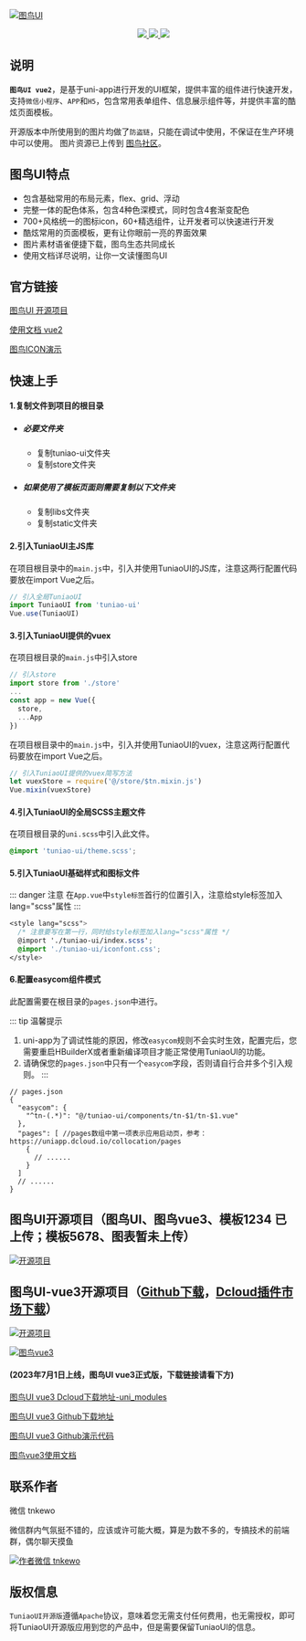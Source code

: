 [![图鸟UI](https://resource.tuniaokj.com/images/uniapp_market/8.jpg "图鸟UI")](https://resource.tuniaokj.com/images/uniapp_market/8.jpg "图鸟UI")

<p align="center">
    <a href="https://gitee.com/TSpecific/tuniao-ui/stargazers" target="_blank">
    	<img src="https://svg.hamm.cn/gitee.svg?type=star&user=TSpecific&project=tuniao-ui"/>
    </a>
    <a href="https://gitee.com/TSpecific/tuniao-ui/members" target="_blank">
    	<img src="https://svg.hamm.cn/gitee.svg?type=fork&user=TSpecific&project=tuniao-ui"/>
    </a>
    <img src="https://svg.hamm.cn/badge.svg?key=Platform&value=uni-app"/>
</p>


## **说明**

**`图鸟UI vue2`**，是基于uni-app进行开发的UI框架，提供丰富的组件进行快速开发，支持`微信小程序`、`APP`和`H5`，包含常用表单组件、信息展示组件等，并提供丰富的酷炫页面模板。

开源版本中所使用到的图片均做了`防盗链`，只能在调试中使用，不保证在生产环境中可以使用。
图片资源已上传到 [图鸟社区](https://www.yuque.com/tuniao/)。

## 图鸟UI特点

-   包含基础常用的布局元素，flex、grid、浮动
-   完整一体的配色体系，包含4种色深模式，同时包含4套渐变配色
-   700+风格统一的图标icon，60+精选组件，让开发者可以快速进行开发
-   酷炫常用的页面模板，更有让你眼前一亮的界面效果
-   图片素材语雀便捷下载，图鸟生态共同成长
-   使用文档详尽说明，让你一文读懂图鸟UI

## 官方链接

[图鸟UI 开源项目](https://ext.dcloud.net.cn/publisher?id=356088)

[使用文档 vue2](https://vue2.tuniaokj.com/)

[图鸟ICON演示](https://tnicon.tuniaokj.com/)

## 快速上手

#### 1.复制文件到项目的根目录

 - ##### 必要文件夹

   - 复制tuniao-ui文件夹
   - 复制store文件夹

- ##### 如果使用了模板页面则需要复制以下文件夹

  - 复制libs文件夹
  - 复制static文件夹



#### 2.引入TuniaoUI主JS库

在项目根目录中的`main.js`中，引入并使用TuniaoUI的JS库，注意这两行配置代码要放在import Vue之后。

```javascript
// 引入全局TuniaoUI
import TuniaoUI from 'tuniao-ui'
Vue.use(TuniaoUI)
```



#### 3.引入TuniaoUI提供的vuex

在项目根目录的`main.js`中引入store

```js
// 引入store
import store from './store'
...
const app = new Vue({
  store,
  ...App
})
```

在项目根目录中的`main.js`中，引入并使用TuniaoUI的vuex，注意这两行配置代码要放在import Vue之后。

```js
// 引入TuniaoUI提供的vuex简写方法
let vuexStore = require('@/store/$tn.mixin.js')
Vue.mixin(vuexStore)
```



#### 4.引入TuniaoUI的全局SCSS主题文件

在项目根目录的`uni.scss`中引入此文件。

```scss
@import 'tuniao-ui/theme.scss';
```



#### 5.引入TuniaoUI基础样式和图标文件

::: danger 注意
在`App.vue`中`style标签`首行的位置引入，注意给style标签加入lang="scss"属性
::: 

```scss
<style lang="scss">
  /* 注意要写在第一行，同时给style标签加入lang="scss"属性 */
  @import './tuniao-ui/index.scss';
  @import './tuniao-ui/iconfont.css';
</style>
```



#### 6.配置easycom组件模式

此配置需要在根目录的`pages.json`中进行。

::: tip 温馨提示

  1. uni-app为了调试性能的原因，修改`easycom`规则不会实时生效，配置完后，您需要重启HBuilderX或者重新编译项目才能正常使用TuniaoUI的功能。
  2. 请确保您的`pages.json`中只有一个`easycom`字段，否则请自行合并多个引入规则。
     :::

```
// pages.json
{
  "easycom": {
  	"^tn-(.*)": "@/tuniao-ui/components/tn-$1/tn-$1.vue"
  },
  "pages": [ //pages数组中第一项表示应用启动页，参考：https://uniapp.dcloud.io/collocation/pages
    {
      // ......
    }
  ]
  // ......
}
```



## 图鸟UI开源项目（图鸟UI、图鸟vue3、模板1234 已上传；模板5678、图表暂未上传）

[![开源项目](https://resource.tuniaokj.com/images/uniapp_market/qr-code-all1.jpg "开源项目")](https://resource.tuniaokj.com/images/uniapp_market/qr-code-all1.jpg "开源项目")



## 图鸟UI-vue3开源项目（[Github下载](https://github.com/tuniaoTech/tuniaoui-rc-vue3-uniapp)，[Dcloud插件市场下载](https://ext.dcloud.net.cn/plugin?id=13530)）

[![开源项目](https://resource.tuniaokj.com/images/vue3/market/vue3-banner-min.jpg "开源项目")](https://resource.tuniaokj.com/images/vue3/market/vue3-banner-min.jpg "开源项目")

[![图鸟vue3](https://resource.tuniaokj.com/images/vue3/market/vue3-code-min.jpg)](https://resource.tuniaokj.com/images/vue3/market/vue3-code-min.jpg)

#### **(2023年7月1日上线，图鸟UI vue3正式版，下载链接请看下方)**

[图鸟UI vue3 Dcloud下载地址-uni_modules](https://ext.dcloud.net.cn/plugin?id=13530)

[图鸟UI vue3 Github下载地址](https://github.com/tuniaoTech/tuniaoui-rc-vue3-uniapp)

[图鸟UI vue3 Github演示代码](https://github.com/tuniaoTech/tuniaoui-uniapp-v3-demo)

[图鸟vue3使用文档](https://vue3.tuniaokj.com/)



## 联系作者

微信 tnkewo

微信群内气氛挺不错的，应该或许可能大概，算是为数不多的，专搞技术的前端群，偶尔聊天摸鱼

[![作者微信 tnkewo](https://resource.tuniaokj.com/images/uniapp_market/tn_author_qrcode.jpg)](https://resource.tuniaokj.com/images/uniapp_market/tn_author_qrcode.jpg)



## 版权信息

`TuniaoUI开源版`遵循`Apache`协议，意味着您无需支付任何费用，也无需授权，即可将TuniaoUI开源版应用到您的产品中，但是需要保留TuniaoUI的信息。
